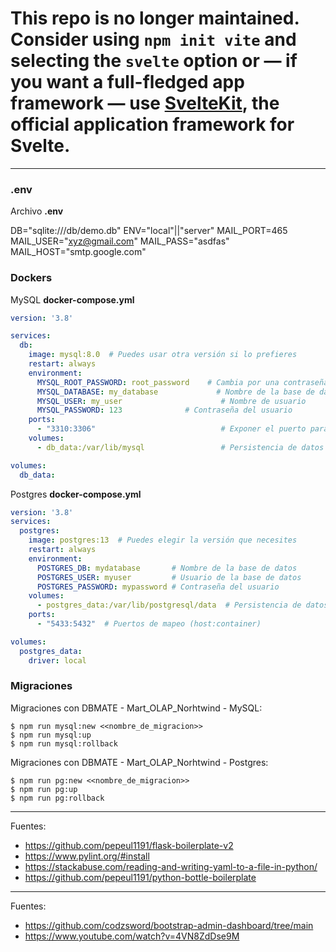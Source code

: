# This repo is no longer maintained. Consider using `npm init vite` and selecting the `svelte` option or — if you want a full-fledged app framework — use [SvelteKit](https://kit.svelte.dev), the official application framework for Svelte.

---

### .env

Archivo <b>.env</b>

DB="sqlite:///db/demo.db"
ENV="local"||"server"
MAIL_PORT=465
MAIL_USER="xyz@gmail.com"
MAIL_PASS="asdfas"
MAIL_HOST="smtp.google.com"

### Dockers

MySQL <b>docker-compose.yml</b>

```yml
version: '3.8'

services:
  db:
    image: mysql:8.0  # Puedes usar otra versión si lo prefieres
    restart: always
    environment:
      MYSQL_ROOT_PASSWORD: root_password    # Cambia por una contraseña segura
      MYSQL_DATABASE: my_database             # Nombre de la base de datos inicial
      MYSQL_USER: my_user                      # Nombre de usuario
      MYSQL_PASSWORD: 123              # Contraseña del usuario
    ports:
      - "3310:3306"                            # Exponer el puerto para conexiones remotas
    volumes:
      - db_data:/var/lib/mysql                 # Persistencia de datos

volumes:
  db_data:
```

Postgres <b>docker-compose.yml</b>

```yml
version: '3.8'
services:
  postgres:
    image: postgres:13  # Puedes elegir la versión que necesites
    restart: always
    environment:
      POSTGRES_DB: mydatabase       # Nombre de la base de datos
      POSTGRES_USER: myuser         # Usuario de la base de datos
      POSTGRES_PASSWORD: mypassword # Contraseña del usuario
    volumes:
      - postgres_data:/var/lib/postgresql/data  # Persistencia de datos
    ports:
      - "5433:5432"  # Puertos de mapeo (host:container)

volumes:
  postgres_data:
    driver: local
```

### Migraciones

Migraciones con DBMATE - Mart_OLAP_Norhtwind - MySQL:

    $ npm run mysql:new <<nombre_de_migracion>>
    $ npm run mysql:up
    $ npm run mysql:rollback

Migraciones con DBMATE - Mart_OLAP_Norhtwind - Postgres:

    $ npm run pg:new <<nombre_de_migracion>>
    $ npm run pg:up
    $ npm run pg:rollback

---

Fuentes:

+ https://github.com/pepeul1191/flask-boilerplate-v2
+ https://www.pylint.org/#install
+ https://stackabuse.com/reading-and-writing-yaml-to-a-file-in-python/
+ https://github.com/pepeul1191/python-bottle-boilerplate


---

Fuentes:

+ https://github.com/codzsword/bootstrap-admin-dashboard/tree/main
+ https://www.youtube.com/watch?v=4VN8ZdDse9M